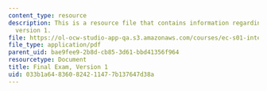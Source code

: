 ```yaml
---
content_type: resource
description: This is a resource file that contains information regarding final exam
  version 1.
file: https://ol-ocw-studio-app-qa.s3.amazonaws.com/courses/ec-s01-internet-technology-in-local-and-global-communities-spring-2005-summer-2005/033b1a648360824211477b137647d38a_MITEC_S01S05_final.pdf
file_type: application/pdf
parent_uid: bae9fee9-2b8d-cb85-3d61-bbd41356f964
resourcetype: Document
title: Final Exam, Version 1
uid: 033b1a64-8360-8242-1147-7b137647d38a
---
```

